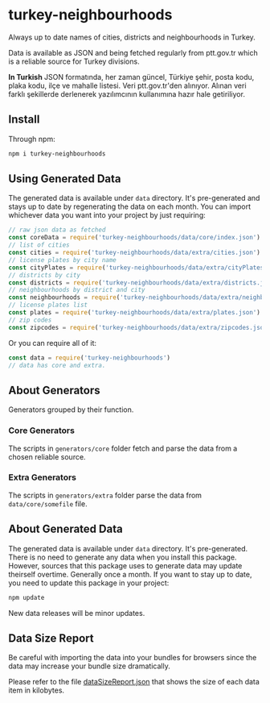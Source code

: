 # turkey-neighbourhoods
Always up to date names of cities, districts and neighbourhoods in Turkey.

Data is available as JSON and being fetched regularly from ptt.gov.tr which is a reliable source for Turkey divisions.

**In Turkish**
JSON formatında, her zaman güncel, Türkiye şehir, posta kodu, plaka kodu, ilçe ve mahalle listesi. Veri ptt.gov.tr'den alınıyor. Alınan veri farklı şekillerde derlenerek yazılımcının kullanımına hazır hale getiriliyor.

## Install
Through npm:
```sh
npm i turkey-neighbourhoods
```

## Using Generated Data
The generated data is available under `data` directory. It's pre-generated and stays up to date by regenerating the data on each month. You can import whichever data you want into your project by just requiring:
```js
// raw json data as fetched
const coreData = require('turkey-neighbourhoods/data/core/index.json')
// list of cities
const cities = require('turkey-neighbourhoods/data/extra/cities.json')
// license plates by city name
const cityPlates = require('turkey-neighbourhoods/data/extra/cityPlates.json')
// districts by city
const districts = require('turkey-neighbourhoods/data/extra/districts.json')
// neighbourhoods by district and city
const neighbourhoods = require('turkey-neighbourhoods/data/extra/neighbourhoods.json')
// license plates list
const plates = require('turkey-neighbourhoods/data/extra/plates.json')
// zip codes
const zipcodes = require('turkey-neighbourhoods/data/extra/zipcodes.json')
```
Or you can require all of it:
```js
const data = require('turkey-neighbourhoods')
// data has core and extra.
```

## About Generators
Generators grouped by their function.

### Core Generators
The scripts in `generators/core` folder fetch and parse the data from a chosen reliable source.

### Extra Generators
The scripts in `generators/extra` folder parse the data from `data/core/somefile` file.

## About Generated Data
The generated data is available under `data` directory. It's pre-generated. There is no need to generate any data when you install this package. However, sources that this package uses to generate data may update theirself overtime. Generally once a month. If you want to stay up to date, you need to update this package in your project:
```sh
npm update
```
New data releases will be minor updates.

## Data Size Report
Be careful with importing the data into your bundles for browsers since the data may increase your bundle size dramatically.

Please refer to the file [dataSizeReport.json](https://github.com/muratgozel/turkey-neighbourhoods/blob/master/dataSizeReport.json) that shows the size of each data item in kilobytes.
